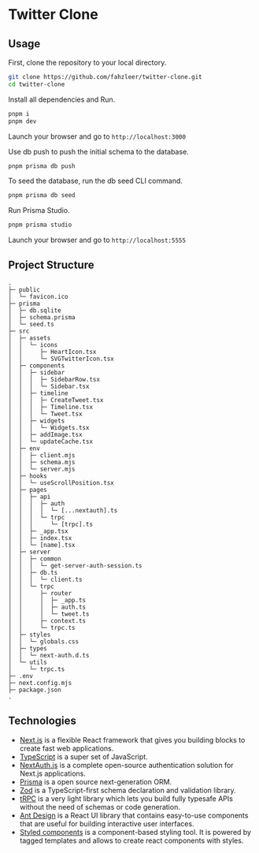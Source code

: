 # Twitter Clone
## Usage

First, clone the repository to your local directory.
```bash
git clone https://github.com/fahzleer/twitter-clone.git
cd twitter-clone
```

Install all dependencies and Run.
```bash
pnpm i
pnpm dev
```

Launch your browser and go to `http://localhost:3000`

Use db push to push the initial schema to the database.
```bash
pnpm prisma db push
```

To seed the database, run the db seed CLI command.
```bash
pnpm prisma db seed
```

Run Prisma Studio.
```bash
pnpm prisma studio
```

Launch your browser and go to `http://localhost:5555`


## Project Structure

    
    .
    ├─ public
    │  └─ favicon.ico
    ├─ prisma
    │  ├─ db.sqlite
    │  ├─ schema.prisma
    │  └─ seed.ts
    ├─ src
    │  ├─ assets
    │  │  └─ icons
    │  │     ├─ HeartIcon.tsx
    │  │     └─ SVGTwitterIcon.tsx
    │  ├─ components
    │  │  ├─ sidebar
    │  │  │  ├─ SidebarRow.tsx
    │  │  │  └─ Sidebar.tsx
    │  │  ├─ timeline
    │  │  │  ├─ CreateTweet.tsx
    │  │  │  ├─ Timeline.tsx
    │  │  │  └─ Tweet.tsx
    │  │  ├─ widgets
    │  │  │  └─ Widgets.tsx
    │  │  ├─ addImage.tsx
    │  │  └─ updateCache.tsx
    │  ├─ env
    │  │  ├─ client.mjs
    │  │  ├─ schema.mjs
    │  │  └─ server.mjs
    │  ├─ hooks
    │  │  └─ useScrollPosition.tsx
    │  ├─ pages
    │  │  ├─ api
    │  │  │  ├─ auth
    │  │  │  │  └─ [...nextauth].ts
    │  │  │  └─ trpc
    │  │  │     └─ [trpc].ts
    │  │  ├─ _app.tsx
    │  │  ├─ index.tsx
    │  │  └─ [name].tsx
    │  ├─ server
    │  │  ├─ common
    │  │  │  └─ get-server-auth-session.ts
    │  │  ├─ db.ts
    │  │  │  └─ client.ts
    │  │  └─ trpc
    │  │     ├─ router
    │  │     │  ├─ _app.ts
    │  │     │  ├─ auth.ts
    │  │     │  └─ tweet.ts
    │  │     ├─ context.ts
    │  │     └─ trpc.ts
    │  ├─ styles
    │  │  └─ globals.css
    │  ├─ types
    │  │  └─ next-auth.d.ts
    │  └─ utils
    │     └─ trpc.ts
    ├─ .env
    ├─ next.config.mjs
    ├─ package.json
    .

## Technologies

-   [Next.js](https://nextjs.org) is a flexible React framework that gives you building blocks to create fast web applications.
-   [TypeScript](https://www.typescriptlang.org) is a super set of JavaScript.
-   [NextAuth.js](https://next-auth.js.org) is a complete open-source authentication solution for Next.js applications.
-   [Prisma](https://prisma.io) is a open source next-generation ORM.
-   [Zod](https://zod.dev) is a TypeScript-first schema declaration and validation library.
-   [tRPC](https://trpc.io) is a very light library which lets you build fully typesafe APIs without the need of schemas or code generation.
-   [Ant Design](https://ant.design) is a React UI library that contains easy-to-use components that are useful for building interactive user interfaces.
-   [Styled components](https://styled-components.com) is a component-based styling tool. It is powered by tagged templates and allows to create react components with styles.
